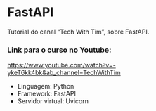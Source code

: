 # FastAPI
Tutorial do canal “Tech With Tim”, sobre FastAPI.


### Link para o curso no Youtube:
https://www.youtube.com/watch?v=-ykeT6kk4bk&ab_channel=TechWithTim

- Linguagem: Python
- Framework: FastAPI 
- Servidor virtual: Uvicorn




